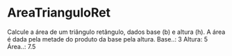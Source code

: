 # AreaTrianguloRet
Calcule a área de um triângulo retângulo, dados base (b) e altura (h). A área é dada pela metade do produto da base pela altura.  Base..: 3 Altura: 5  Área..: 7.5
